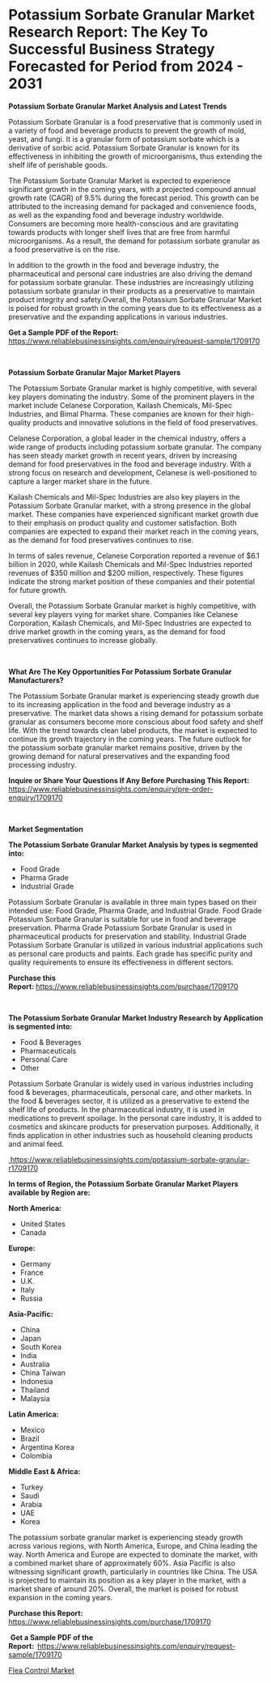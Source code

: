 <p><h1>Potassium Sorbate Granular Market Research Report: The Key To Successful Business Strategy Forecasted for Period from 2024 - 2031</h1></p><p><strong>Potassium Sorbate Granular Market Analysis and Latest Trends</strong></p>
<p><p>Potassium Sorbate Granular is a food preservative that is commonly used in a variety of food and beverage products to prevent the growth of mold, yeast, and fungi. It is a granular form of potassium sorbate which is a derivative of sorbic acid. Potassium Sorbate Granular is known for its effectiveness in inhibiting the growth of microorganisms, thus extending the shelf life of perishable goods.</p><p>The Potassium Sorbate Granular Market is expected to experience significant growth in the coming years, with a projected compound annual growth rate (CAGR) of 9.5% during the forecast period. This growth can be attributed to the increasing demand for packaged and convenience foods, as well as the expanding food and beverage industry worldwide. Consumers are becoming more health-conscious and are gravitating towards products with longer shelf lives that are free from harmful microorganisms. As a result, the demand for potassium sorbate granular as a food preservative is on the rise.</p><p>In addition to the growth in the food and beverage industry, the pharmaceutical and personal care industries are also driving the demand for potassium sorbate granular. These industries are increasingly utilizing potassium sorbate granular in their products as a preservative to maintain product integrity and safety.Overall, the Potassium Sorbate Granular Market is poised for robust growth in the coming years due to its effectiveness as a preservative and the expanding applications in various industries.</p></p>
<p><strong>Get a Sample PDF of the Report:&nbsp;</strong> <a href="https://www.reliablebusinessinsights.com/enquiry/request-sample/1709170">https://www.reliablebusinessinsights.com/enquiry/request-sample/1709170</a></p>
<p>&nbsp;</p>
<p><strong>Potassium Sorbate Granular Major Market Players</strong></p>
<p><p>The Potassium Sorbate Granular market is highly competitive, with several key players dominating the industry. Some of the prominent players in the market include Celanese Corporation, Kailash Chemicals, Mil-Spec Industries, and Bimal Pharma. These companies are known for their high-quality products and innovative solutions in the field of food preservatives.</p><p>Celanese Corporation, a global leader in the chemical industry, offers a wide range of products including potassium sorbate granular. The company has seen steady market growth in recent years, driven by increasing demand for food preservatives in the food and beverage industry. With a strong focus on research and development, Celanese is well-positioned to capture a larger market share in the future.</p><p>Kailash Chemicals and Mil-Spec Industries are also key players in the Potassium Sorbate Granular market, with a strong presence in the global market. These companies have experienced significant market growth due to their emphasis on product quality and customer satisfaction. Both companies are expected to expand their market reach in the coming years, as the demand for food preservatives continues to rise.</p><p>In terms of sales revenue, Celanese Corporation reported a revenue of $6.1 billion in 2020, while Kailash Chemicals and Mil-Spec Industries reported revenues of $350 million and $200 million, respectively. These figures indicate the strong market position of these companies and their potential for future growth.</p><p>Overall, the Potassium Sorbate Granular market is highly competitive, with several key players vying for market share. Companies like Celanese Corporation, Kailash Chemicals, and Mil-Spec Industries are expected to drive market growth in the coming years, as the demand for food preservatives continues to increase globally.</p></p>
<p>&nbsp;</p>
<p><strong>What Are The Key Opportunities For Potassium Sorbate Granular Manufacturers?</strong></p>
<p><p>The Potassium Sorbate Granular market is experiencing steady growth due to its increasing application in the food and beverage industry as a preservative. The market data shows a rising demand for potassium sorbate granular as consumers become more conscious about food safety and shelf life. With the trend towards clean label products, the market is expected to continue its growth trajectory in the coming years. The future outlook for the potassium sorbate granular market remains positive, driven by the growing demand for natural preservatives and the expanding food processing industry.</p></p>
<p><strong>Inquire or Share Your Questions If Any Before Purchasing This Report:</strong> <a href="https://www.reliablebusinessinsights.com/enquiry/pre-order-enquiry/1709170">https://www.reliablebusinessinsights.com/enquiry/pre-order-enquiry/1709170</a></p>
<p>&nbsp;</p>
<p><strong>Market Segmentation</strong></p>
<p><strong>The Potassium Sorbate Granular Market Analysis by types is segmented into:</strong></p>
<p><ul><li>Food Grade</li><li>Pharma Grade</li><li>Industrial Grade</li></ul></p>
<p><p>Potassium Sorbate Granular is available in three main types based on their intended use: Food Grade, Pharma Grade, and Industrial Grade. Food Grade Potassium Sorbate Granular is suitable for use in food and beverage preservation. Pharma Grade Potassium Sorbate Granular is used in pharmaceutical products for preservation and stability. Industrial Grade Potassium Sorbate Granular is utilized in various industrial applications such as personal care products and paints. Each grade has specific purity and quality requirements to ensure its effectiveness in different sectors.</p></p>
<p><strong>Purchase this Report:&nbsp;</strong><a href="https://www.reliablebusinessinsights.com/purchase/1709170">https://www.reliablebusinessinsights.com/purchase/1709170</a></p>
<p>&nbsp;</p>
<p><strong>The Potassium Sorbate Granular Market Industry Research by Application is segmented into:</strong></p>
<p><ul><li>Food & Beverages</li><li>Pharmaceuticals</li><li>Personal Care</li><li>Other</li></ul></p>
<p><p>Potassium Sorbate Granular is widely used in various industries including food & beverages, pharmaceuticals, personal care, and other markets. In the food & beverages sector, it is utilized as a preservative to extend the shelf life of products. In the pharmaceutical industry, it is used in medications to prevent spoilage. In the personal care industry, it is added to cosmetics and skincare products for preservation purposes. Additionally, it finds application in other industries such as household cleaning products and animal feed.</p></p>
<p><a href="https://www.reliablebusinessinsights.com/potassium-sorbate-granular-r1709170">&nbsp;https://www.reliablebusinessinsights.com/potassium-sorbate-granular-r1709170</a></p>
<p><strong>In terms of Region, the Potassium Sorbate Granular Market Players available by Region are:</strong></p>
<p>
    <p> <strong> North America: </strong>
        <ul>
            <li>United States</li>
            <li>Canada</li>
        </ul>
        </p> 
    <p> <strong> Europe: </strong>
        <ul>
            <li>Germany</li>
            <li>France</li>
            <li>U.K.</li>
            <li>Italy</li>
            <li>Russia</li>
        </ul>
        </p> 
    <p> <strong> Asia-Pacific: </strong>
        <ul>
            <li>China</li>
            <li>Japan</li>
            <li>South Korea</li>
            <li>India</li>
            <li>Australia</li>
            <li>China Taiwan</li>
            <li>Indonesia</li>
            <li>Thailand</li>
            <li>Malaysia</li>
        </ul>
        </p> 
    <p> <strong> Latin America: </strong>
        <ul>
            <li>Mexico</li>
            <li>Brazil</li>
            <li>Argentina Korea</li>
            <li>Colombia</li>
        </ul>
        </p> 
    <p> <strong> Middle East & Africa: </strong>
        <ul>
            <li>Turkey</li>
            <li>Saudi</li>
            <li>Arabia</li>
            <li>UAE</li>
            <li>Korea</li>
        </ul>
    </p>
    </p>
<p><p>The potassium sorbate granular market is experiencing steady growth across various regions, with North America, Europe, and China leading the way. North America and Europe are expected to dominate the market, with a combined market share of approximately 60%. Asia Pacific is also witnessing significant growth, particularly in countries like China. The USA is projected to maintain its position as a key player in the market, with a market share of around 20%. Overall, the market is poised for robust expansion in the coming years.</p></p>
<p><strong>Purchase this Report: </strong><a href="https://www.reliablebusinessinsights.com/purchase/1709170">https://www.reliablebusinessinsights.com/purchase/1709170</a></p>
<p>&nbsp;<strong>Get a Sample PDF of the Report:&nbsp;&nbsp;</strong><a href="https://www.reliablebusinessinsights.com/enquiry/request-sample/1709170">https://www.reliablebusinessinsights.com/enquiry/request-sample/1709170</a></p>
<p><strong></strong></p>
<p><p><a href="https://github.com/zackeiracotton81/Market-Research-Report-List-1/blob/main/flea-control-market.md">Flea Control Market</a></p></p>